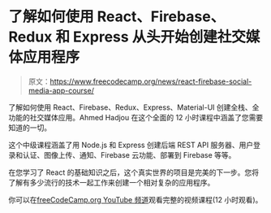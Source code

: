 # 了解如何使用 React、Firebase、Redux 和 Express 从头开始创建社交媒体应用程序

> 原文：<https://www.freecodecamp.org/news/react-firebase-social-media-app-course/>

了解如何使用 React、Firebase、Redux、Express、Material-UI 创建全栈、全功能的社交媒体应用。Ahmed Hadjou 在这个全面的 12 小时课程中涵盖了您需要知道的一切。

这个中级课程涵盖了用 Node.js 和 Express 创建后端 REST API 服务器、用户登录和认证、图像上传、通知、Firebase 云功能、部署到 Firebase 等等。

在您学习了 React 的基础知识之后，这个真实世界的项目是完美的下一步。您将了解有多少流行的技术一起工作来创建一个相对复杂的应用程序。

你可以在[freeCodeCamp.org YouTube 频道](https://www.youtube.com/watch?v=m_u6P5k0vP0)观看完整的视频课程(12 小时观看)。